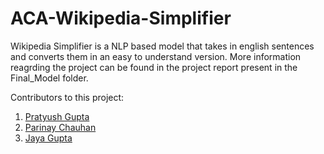 # ACA-Wikipedia-Simplifier
Wikipedia Simplifier is a NLP based model that takes in english sentences and converts them in an easy to understand version. More information reagrding the project can be found in the project report present in the Final_Model folder.

Contributors to this project:
1) [Pratyush Gupta](github.com/PratyushGupta0)
2) [Parinay Chauhan](github.com/parinayc20)
3) [Jaya Gupta](github.com/27-JayaGupta)

